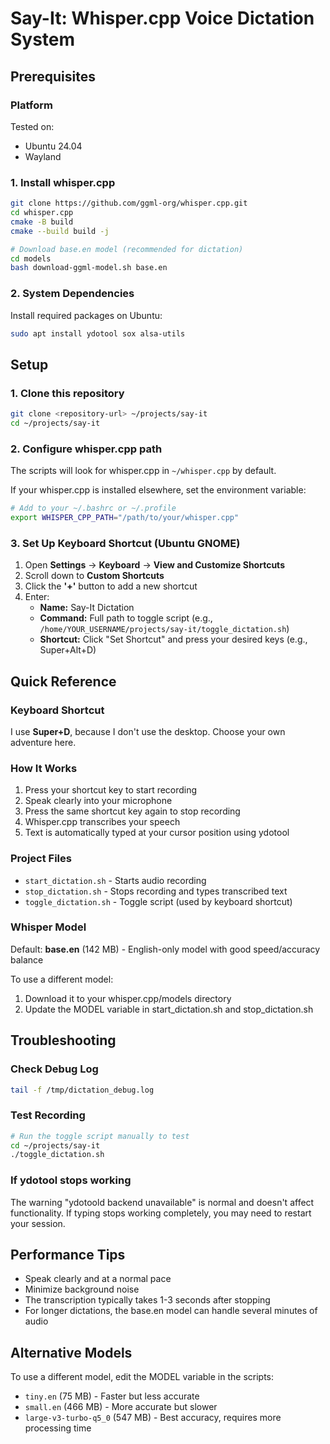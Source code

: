 # Say-It: Whisper.cpp Voice Dictation System

## Prerequisites

### Platform

Tested on: 
- Ubuntu 24.04
- Wayland

### 1. Install whisper.cpp

```bash
git clone https://github.com/ggml-org/whisper.cpp.git
cd whisper.cpp
cmake -B build
cmake --build build -j

# Download base.en model (recommended for dictation)
cd models
bash download-ggml-model.sh base.en
```

### 2. System Dependencies

Install required packages on Ubuntu:
```bash
sudo apt install ydotool sox alsa-utils
```

## Setup

### 1. Clone this repository

```bash
git clone <repository-url> ~/projects/say-it
cd ~/projects/say-it
```

### 2. Configure whisper.cpp path

The scripts will look for whisper.cpp in `~/whisper.cpp` by default.

If your whisper.cpp is installed elsewhere, set the environment variable:
```bash
# Add to your ~/.bashrc or ~/.profile
export WHISPER_CPP_PATH="/path/to/your/whisper.cpp"
```

### 3. Set Up Keyboard Shortcut (Ubuntu GNOME)

1. Open **Settings** → **Keyboard** → **View and Customize Shortcuts**
2. Scroll down to **Custom Shortcuts**
3. Click the **'+'** button to add a new shortcut
4. Enter:
   - **Name:** Say-It Dictation
   - **Command:** Full path to toggle script (e.g., `/home/YOUR_USERNAME/projects/say-it/toggle_dictation.sh`)
   - **Shortcut:** Click "Set Shortcut" and press your desired keys (e.g., Super+Alt+D)

## Quick Reference

### Keyboard Shortcut

I use **Super+D**, because I don't use the desktop. Choose your own adventure here. 

### How It Works

1. Press your shortcut key to start recording
2. Speak clearly into your microphone
3. Press the same shortcut key again to stop recording
4. Whisper.cpp transcribes your speech
5. Text is automatically typed at your cursor position using ydotool

### Project Files

- `start_dictation.sh` - Starts audio recording
- `stop_dictation.sh` - Stops recording and types transcribed text
- `toggle_dictation.sh` - Toggle script (used by keyboard shortcut)

### Whisper Model

Default: **base.en** (142 MB) - English-only model with good speed/accuracy balance

To use a different model:
1. Download it to your whisper.cpp/models directory
2. Update the MODEL variable in start_dictation.sh and stop_dictation.sh

## Troubleshooting

### Check Debug Log
```bash
tail -f /tmp/dictation_debug.log
```

### Test Recording
```bash
# Run the toggle script manually to test
cd ~/projects/say-it
./toggle_dictation.sh
```

### If ydotool stops working
The warning "ydotoold backend unavailable" is normal and doesn't affect functionality.
If typing stops working completely, you may need to restart your session.

## Performance Tips

- Speak clearly and at a normal pace
- Minimize background noise
- The transcription typically takes 1-3 seconds after stopping
- For longer dictations, the base.en model can handle several minutes of audio

## Alternative Models

To use a different model, edit the MODEL variable in the scripts:
- `tiny.en` (75 MB) - Faster but less accurate
- `small.en` (466 MB) - More accurate but slower
- `large-v3-turbo-q5_0` (547 MB) - Best accuracy, requires more processing time
